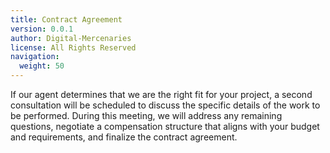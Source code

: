 ```yaml
---
title: Contract Agreement
version: 0.0.1
author: Digital-Mercenaries
license: All Rights Reserved
navigation:
  weight: 50
---
```



If our agent determines that we are the right fit for your project, a second
consultation will be scheduled to discuss the specific details of the work to
be performed.  During this meeting, we will address any remaining questions,
negotiate a compensation structure that aligns with your budget and
requirements, and finalize the contract agreement.

